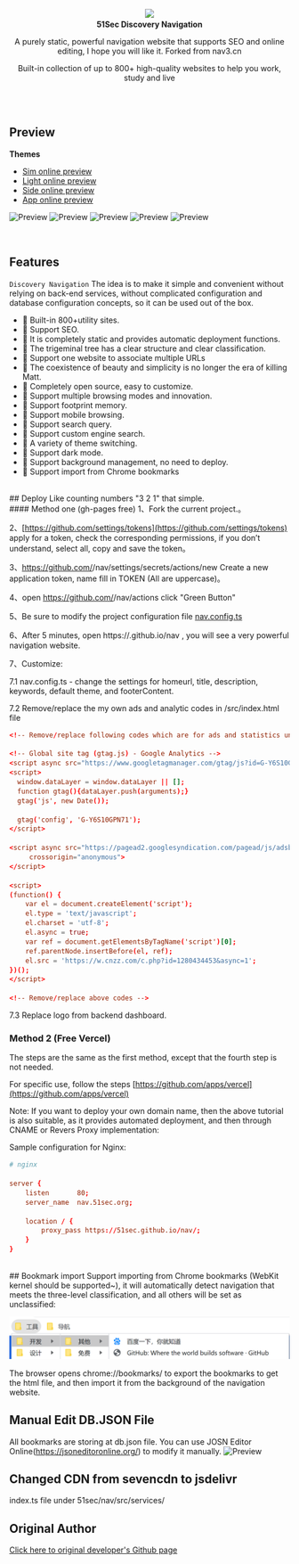 
<p align="center">
  <a href="https://nav.51sec.org">
    <img src="https://cdn.jsdelivr.net/gh/51sec/nav@image/logo.png" width="130" />
  </a>
  <br />
  <b>51Sec Discovery Navigation</b>
  <p align="center">A purely static, powerful navigation website that supports SEO and online editing, I hope you will like it. Forked from nav3.cn</p>
  <p align="center">Built-in collection of up to 800+ high-quality websites to help you work, study and live</p>

</p>

<br />
<br />


## Preview
**Themes**

- [Sim online preview](https://nav3.cn/#/sim)
- [Light online preview](https://nav3.cn/#/light)
- [Side online preview](https://nav3.cn/#/side)
- [App online preview](https://nav3.cn/#/app)

![Preview](https://photos.51sec.org/file/test1-51sec/2021/10/chrome_oj3gOMGIiZ.png)
![Preview](https://photos.51sec.org/file/test1-51sec/2021/10/chrome_V2xQL8Is3I.png)
![Preview](https://photos.51sec.org/file/test1-51sec/2021/10/chrome_V2xQL8Is3I.png)
![Preview](https://photos.51sec.org/file/test1-51sec/2021/10/chrome_Q8Y2MTOf3Y.png)
![Preview](https://photos.51sec.org/file/test1-51sec/2021/10/chrome_z5cykLBVRd.png)


<br />

## Features
`Discovery Navigation` The idea is to make it simple and convenient without relying on back-end services, without complicated configuration and database configuration concepts, so it can be used out of the box.

- 🍰 Built-in 800+utility sites.
- 🍰 Support SEO.
- 🍰 It is completely static and provides automatic deployment functions.
- 🍰 The trigeminal tree has a clear structure and clear classification.
- 🍰 Support one website to associate multiple URLs
- 🍰 The coexistence of beauty and simplicity is no longer the era of killing Matt.
- 🍰 Completely open source, easy to customize.
- 🍰 Support multiple browsing modes and innovation.
- 🍰 Support footprint memory.
- 🍰 Support mobile browsing.
- 🍰 Support search query.
- 🍰 Support custom engine search.
- 🍰 A variety of theme switching.
- 🍰 Support dark mode.
- 🍰 Support background management, no need to deploy.
- 🍰 Support import from Chrome bookmarks

<br />
## Deploy
Like counting numbers "3 2 1" that simple.
<br />
#### Method one (gh-pages free)
1、Fork the current project.。

2、[https://github.com/settings/tokens](https://github.com/settings/tokens) apply for a token, check the corresponding permissions, if you don’t understand, select all, copy and save the token。

3、https://github.com/<Your User Name>/nav/settings/secrets/actions/new  Create a new application token, name fill in TOKEN (All are uppercase)。

4、open https://github.com/<Your User Name>/nav/actions click "Green Button"

5、Be sure to modify the project configuration file [nav.config.ts](nav.config.ts)

6、After 5 minutes, open https://<Your User Name>.github.io/nav , you will see a very powerful navigation website.

7、Customize:

7.1 nav.config.ts - change the settings for homeurl, title, description, keywords, default theme, and footerContent. 

7.2 Remove/replace the my own ads and analytic codes in /src/index.html file

```conf
<!-- Remove/replace following codes which are for ads and statistics until before "</head>" -->  
  
<!-- Global site tag (gtag.js) - Google Analytics -->
<script async src="https://www.googletagmanager.com/gtag/js?id=G-Y6S10GPN71"></script>
<script>
  window.dataLayer = window.dataLayer || [];
  function gtag(){dataLayer.push(arguments);}
  gtag('js', new Date());

  gtag('config', 'G-Y6S10GPN71');
</script>

<script async src="https://pagead2.googlesyndication.com/pagead/js/adsbygoogle.js?client=ca-pub-5660349373091698"
     crossorigin="anonymous">
</script>  

<script>
(function() {
    var el = document.createElement('script');
    el.type = 'text/javascript';
    el.charset = 'utf-8';
    el.async = true;
    var ref = document.getElementsByTagName('script')[0];
    ref.parentNode.insertBefore(el, ref);
    el.src = 'https://w.cnzz.com/c.php?id=1280434453&async=1';
})();
</script>  

<!-- Remove/replace above codes -->  
```

7.3 Replace logo from backend dashboard.


### Method 2 (Free Vercel)
The steps are the same as the first method, except that the fourth step is not needed.

For specific use, follow the steps  [https://github.com/apps/vercel](https://github.com/apps/vercel)



Note: If you want to deploy your own domain name, then the above tutorial is also suitable, as it provides automated deployment, and then through CNAME or Revers Proxy implementation:

  
Sample configuration for Nginx:  

```conf
# nginx

server {
    listen       80;
    server_name  nav.51sec.org;

    location / {
        proxy_pass https://51sec.github.io/nav/;
    }
}
```

<br />
## Bookmark import
Support importing from Chrome bookmarks (WebKit kernel should be supported~), it will automatically detect navigation that meets the three-level classification, and all others will be set as unclassified:

![](https://raw.githubusercontent.com/xjh22222228/public/gh-pages/nav/import.png)

The browser opens chrome://bookmarks/ to export the bookmarks to get the html file, and then import it from the background of the navigation website.

## Manual Edit DB.JSON File
All bookmarks are storing at db.json file. You can use JOSN Editor Online(https://jsoneditoronline.org/) to modify it manually.
![Preview](https://photos.51sec.org/file/test1-51sec/2021/10/chrome_EzLImaNB23.png)

## Changed CDN from sevencdn to jsdelivr
index.ts file under 51sec/nav/src/services/

## Original Author
[Click here to original developer's Github page](https://github.com/xjh22222228/nav/tree/master/data)


